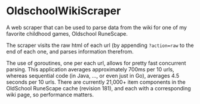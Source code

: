 # OldschoolWikiScraper

A web scraper that can be used to parse data from the wiki for one of my favorite childhood games, Oldschool RuneScape.

The scraper visits the raw html of each url (by appending ```?action=raw``` to the end of each one, and parses information therefrom.

The use of goroutines, one per each url, allows for pretty fast concurrent parsing. This application averages approximately 700ms per 10 urls, whereas sequential code (in Java, ..., or even just in Go), averages 4.5 seconds per 10 urls. There are currently 21,000+ item components in the OldSchool RuneScape cache (revision 181), and each with a corresponding wiki page, so performance matters.
